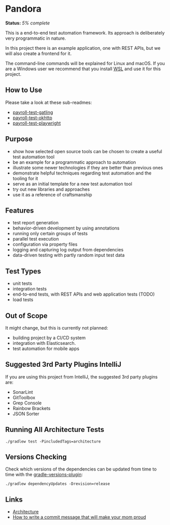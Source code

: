 # Pandora

**Status:** _5% complete_

This is a end-to-end test automation framework. Its approach is deliberately very programmatic in nature.

In this project there is an example application, one with REST APIs, but we will also create a frontend for it.

The command-line commands will be explained for Linux and macOS. If you are a Windows user we recommend that you
install [WSL](https://learn.microsoft.com/en-us/windows/wsl/install) and use it for this project.

## How to Use

Please take a look at these sub-readmes:

* [payroll-test-gatling](payroll-test-gatling/README.md)
* [payroll-test-okhttp](payroll-test-okhttp/README.md)
* [payroll-test-playwright](payroll-test-playwright/README.md)

## Purpose

* show how selected open source tools can be chosen to create a useful test automation tool
* be an example for a programmatic approach to automation
* illustrate some newer technologies if they are better than previous ones
* demonstrate helpful techniques regarding test automation and the tooling for it
* serve as an initial template for a new test automation tool
* try out new libraries and approaches
* use it as a reference of craftsmanship

## Features

* test report generation
* behavior-driven development by using annotations
* running only certain groups of tests
* parallel test execution
* configuration via property files
* logging and capturing log output from dependencies
* data-driven testing with partly random input test data

## Test Types

* unit tests
* integration tests
* end-to-end tests, with REST APIs and web application tests (TODO)
* load tests

## Out of Scope

It might change, but this is currently not planned:

* building project by a CI/CD system
* integration with Elasticsearch.
* test automation for mobile apps

## Suggested 3rd Party Plugins IntelliJ

If you are using this project from IntelliJ, the suggested 3rd party plugins are:

* SonarLint
* GitToolbox
* Grep Console
* Rainbow Brackets
* JSON Sorter

## Running All Architecture Tests

```shell
./gradlew test -PincludedTags=architecture
```

## Versions Checking

Check which versions of the dependencies can be updated from time to time with the
[gradle-versions-plugin](https://github.com/ben-manes/gradle-versions-plugin):

```shell
./gradlew dependencyUpdates -Drevision=release
```

## Links

* [Architecture](doc/architecture.md)
* [How to write a commit message that will make your mom proud](https://robertcooper.me/post/git-commit-messages/)
